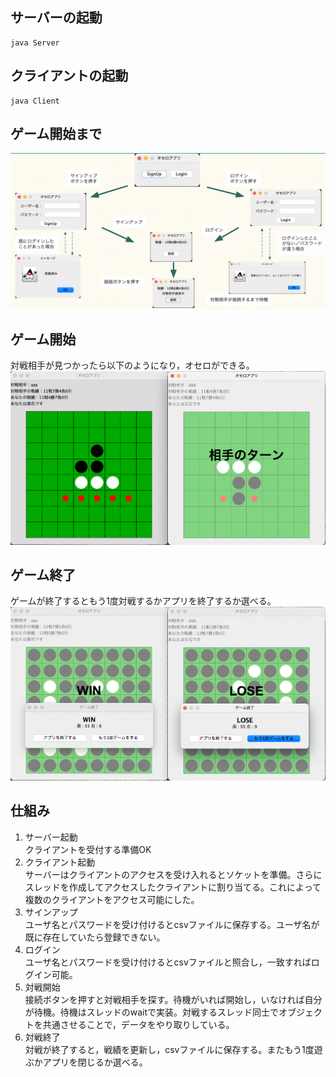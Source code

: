 ## サーバーの起動
```
java Server
```
## クライアントの起動
```
java Client
```
## ゲーム開始まで
![](a.png)
## ゲーム開始
対戦相手が見つかったら以下のようになり，オセロができる。
![](b.png)
## ゲーム終了
ゲームが終了するともう1度対戦するかアプリを終了するか選べる。
![](c.png)
## 仕組み
1. サーバー起動  
 クライアントを受付する準備OK
2. クライアント起動  
サーバーはクライアントのアクセスを受け入れるとソケットを準備。さらにスレッドを作成してアクセスしたクライアントに割り当てる。これによって複数のクライアントをアクセス可能にした。
3. サインアップ  
ユーザ名とパスワードを受け付けるとcsvファイルに保存する。ユーザ名が既に存在していたら登録できない。
4. ログイン  
ユーザ名とパスワードを受け付けるとcsvファイルと照合し，一致すればログイン可能。
5. 対戦開始  
接続ボタンを押すと対戦相手を探す。待機がいれば開始し，いなければ自分が待機。待機はスレッドのwaitで実装。対戦するスレッド同士でオブジェクトを共通させることで，データをやり取りしている。
6. 対戦終了  
対戦が終了すると，戦績を更新し，csvファイルに保存する。またもう1度遊ぶかアプリを閉じるか選べる。